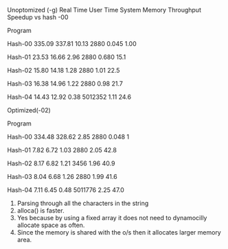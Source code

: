 Unoptomized (-g) Real Time User Time System Memory Throughput Speedup vs hash -00

Program

Hash-00 335.09 337.81 10.13 2880 0.045 1.00

Hash-01 23.53 16.66 2.96 2880 0.680 15.1

Hash-02 15.80 14.18 1.28 2880 1.01 22.5

Hash-03 16.38 14.96 1.22 2880 0.98 21.7

Hash-04 14.43 12.92 0.38 5012352 1.11 24.6

Optimized(-02)

Program

Hash-00 334.48 328.62 2.85 2880 0.048 1

Hash-01 7.82 6.72 1.03 2880 2.05 42.8

Hash-02 8.17 6.82 1.21 3456 1.96 40.9

Hash-03 8.04 6.68 1.26 2880 1.99 41.6

Hash-04 7.11 6.45 0.48 5011776 2.25 47.0

1. Parsing through all the characters in the string
2. alloca() is faster.
3. Yes because by using a fixed array it does not need to dynamocilly allocate space as often.
4. Since the memory is shared with the o/s then it allocates larger memory area.
